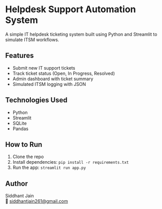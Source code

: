 # Helpdesk Support Automation System

A simple IT helpdesk ticketing system built using Python and Streamlit to simulate ITSM workflows.

## Features
- Submit new IT support tickets
- Track ticket status (Open, In Progress, Resolved)
- Admin dashboard with ticket summary
- Simulated ITSM logging with JSON

## Technologies Used
- Python
- Streamlit
- SQLite
- Pandas

## How to Run
1. Clone the repo
2. Install dependencies: `pip install -r requirements.txt`
3. Run the app: `streamlit run app.py`

## Author
Siddhant Jain  
📧 siddhantjain261@gmail.com